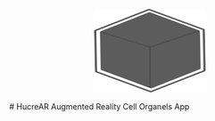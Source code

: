 <p align="center">
  <img src="https://github.com/yessGlory17/HucreAR/blob/main/Assets/UI/logo.png" width="200" height="150" />
</p>
# HucreAR
 Augmented Reality Cell Organels App
